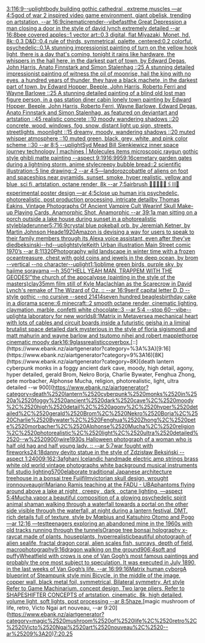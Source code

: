 [3:1](https://www.ebank.nz/aiartgenerator?category=3%3A1)[16:9](https://www.ebank.nz/aiartgenerator?category=16%3A9)[--uplight](https://www.ebank.nz/aiartgenerator?category=--uplight)[body building gothic cathedral , extreme muscles —ar 4:5](https://www.ebank.nz/aiartgenerator?category=body%2520building%2520gothic%2520cathedral%2520%2C%2520extreme%2520muscles%2520%E2%80%94ar%25204%3A5)[god of war 2 inspired video game environment, giant obelisk, trending on artstation, --ar 16:9](https://www.ebank.nz/aiartgenerator?category=god%2520of%2520war%25202%2520inspired%2520video%2520game%2520environment%2C%2520giant%2520obelisk%2C%2520trending%2520on%2520artstation%2C%2520--ar%252016%3A9)[cinematic](https://www.ebank.nz/aiartgenerator?category=cinematic)[render](https://www.ebank.nz/aiartgenerator?category=render)[--vibefast](https://www.ebank.nz/aiartgenerator?category=--vibefast)[the Great Depression a man closing a door in the style of david lynch extremely detailed --ar 16:8](https://www.ebank.nz/aiartgenerator?category=the%2520Great%2520Depression%2520a%2520man%2520closing%2520a%2520door%2520in%2520the%2520style%2520of%2520david%2520lynch%2520extremely%2520detailed%2520--ar%252016%3A8)[bee covered apples::1 vector art::0.3 digital, flat Miyazaki, Monet, hd, 8k::0.3 D&D::0.4 rule of thirds, symmetrical, palette, centered:0.2 colorful, psychedelic::0.1](https://www.ebank.nz/aiartgenerator?category=bee%2520covered%2520apples%3A%3A1%2520vector%2520art%3A%3A0.3%2520digital%2C%2520flat%2520Miyazaki%2C%2520Monet%2C%2520hd%2C%25208k%3A%3A0.3%2520D%26D%3A%3A0.4%2520rule%2520of%2520thirds%2C%2520symmetrical%2C%2520palette%2C%2520centered%3A0.2%2520colorful%2C%2520psychedelic%3A%3A0.1)[A stunning impressionist painting of turn on the yellow hook light, there is a day that's coming, tonight it rains like hardware, the whispers in the hall here, in the darkest part of town, by Edward Degas, John Harris, Anato Finnstark and Simon Stalenhag ::25 A stunning detailed impressionist painting of witness the oil of moonrise, hail the king with no eyes, a hundred years of thunder, they have a black machete, in the darkest part of town, by Edward Hopper, Beeple, John Harris, Roberto Ferri and Wayne Barlowe ::25 A stunning detailed painting of a blind old lost man figure person, in a gas station diner cabin lonely town painting by Edward Hopper, Beeple, John Harris, Roberto Ferri, Wayne Barlowe, Edward Degas, Anato Finnstark and Simon Stalenhag, as featured on deviantart and artstation ::45 realistic concrete ::10 moody wandering shadows ::20 concrete, wood, windows, fog, snow, distant light up sign, streets, streetlights, moonlight ::15 dreamy, moody, wandering shadows ::20 muted whisper atmosphere ::10 muted green, black, grey, white, and pink color scheme ::30 --ar 8:5 --uplight](https://www.ebank.nz/aiartgenerator?category=A%2520stunning%2520impressionist%2520painting%2520of%2520turn%2520on%2520the%2520yellow%2520hook%2520light%2C%2520there%2520is%2520a%2520day%2520that%27s%2520coming%2C%2520tonight%2520it%2520rains%2520like%2520hardware%2C%2520the%2520whispers%2520in%2520the%2520hall%2520here%2C%2520in%2520the%2520darkest%2520part%2520of%2520town%2C%2520by%2520Edward%2520Degas%2C%2520John%2520Harris%2C%2520Anato%2520Finnstark%2520and%2520Simon%2520Stalenhag%2520%3A%3A25%2520A%2520stunning%2520detailed%2520impressionist%2520painting%2520of%2520witness%2520the%2520oil%2520of%2520moonrise%2C%2520hail%2520the%2520king%2520with%2520no%2520eyes%2C%2520a%2520hundred%2520years%2520of%2520thunder%2C%2520they%2520have%2520a%2520black%2520machete%2C%2520in%2520the%2520darkest%2520part%2520of%2520town%2C%2520by%2520Edward%2520Hopper%2C%2520Beeple%2C%2520John%2520Harris%2C%2520Roberto%2520Ferri%2520and%2520Wayne%2520Barlowe%2520%3A%3A25%2520A%2520stunning%2520detailed%2520painting%2520of%2520a%2520blind%2520old%2520lost%2520man%2520figure%2520person%2C%2520in%2520a%2520gas%2520station%2520diner%2520cabin%2520lonely%2520town%2520painting%2520by%2520Edward%2520Hopper%2C%2520Beeple%2C%2520John%2520Harris%2C%2520Roberto%2520Ferri%2C%2520Wayne%2520Barlowe%2C%2520Edward%2520Degas%2C%2520Anato%2520Finnstark%2520and%2520Simon%2520Stalenhag%2C%2520as%2520featured%2520on%2520deviantart%2520and%2520artstation%2520%3A%3A45%2520realistic%2520concrete%2520%3A%3A10%2520moody%2520wandering%2520shadows%2520%3A%3A20%2520concrete%2C%2520wood%2C%2520windows%2C%2520fog%2C%2520snow%2C%2520distant%2520light%2520up%2520sign%2C%2520streets%2C%2520streetlights%2C%2520moonlight%2520%3A%3A15%2520dreamy%2C%2520moody%2C%2520wandering%2520shadows%2520%3A%3A20%2520muted%2520whisper%2520atmosphere%2520%3A%3A10%2520muted%2520green%2C%2520black%2C%2520grey%2C%2520white%2C%2520and%2520pink%2520color%2520scheme%2520%3A%3A30%2520--ar%25208%3A5%2520--uplight)[Syd Mead Bill Sienkiewicz  inner space journey  technology | machines | Molecules items microscopic raygun gothic style ghibli matte painting --aspect 9:19](https://www.ebank.nz/aiartgenerator?category=Syd%2520Mead%2520Bill%2520Sienkiewicz%2520%2520inner%2520space%2520journey%2520%2520technology%2520%7C%2520machines%2520%7C%2520Molecules%2520items%2520microscopic%2520raygun%2520gothic%2520style%2520ghibli%2520matte%2520painting%2520--aspect%25209%3A19)[16:9](https://www.ebank.nz/aiartgenerator?category=16%3A9)[95](https://www.ebank.nz/aiartgenerator?category=95)[9:16](https://www.ebank.nz/aiartgenerator?category=9%3A16)[cemetary garden gates during a lightning storm. anime style](https://www.ebank.nz/aiartgenerator?category=cemetary%2520garden%2520gates%2520during%2520a%2520lightning%2520storm.%2520anime%2520style)[creepy bubble bread::2 scientific illustration::5 line drawing::2  --ar 4:5](https://www.ebank.nz/aiartgenerator?category=creepy%2520bubble%2520bread%3A%3A2%2520scientific%2520illustration%3A%3A5%2520line%2520drawing%3A%3A2%2520%2520--ar%25204%3A5)[—land](https://www.ebank.nz/aiartgenerator?category=%E2%80%94land)[orozco](https://www.ebank.nz/aiartgenerator?category=orozco)[battle of aliens on foot and spaceships near pyramids, sunset, smoke, hyper realistic, yellow and blue, sci fi, artstation, octane render, 8k --ar 7:5](https://www.ebank.nz/aiartgenerator?category=battle%2520of%2520aliens%2520on%2520foot%2520and%2520spaceships%2520near%2520pyramids%2C%2520sunset%2C%2520smoke%2C%2520hyper%2520realistic%2C%2520yellow%2520and%2520blue%2C%2520sci%2520fi%2C%2520artstation%2C%2520octane%2520render%2C%25208k%2520--ar%25207%3A5)[airbrush 💊🪬💉🧼🎀🖇⛓🔩 experimental poster design —ar 4:5](https://www.ebank.nz/aiartgenerator?category=airbrush%2520%F0%9F%92%8A%F0%9F%AA%AC%F0%9F%92%89%F0%9F%A7%BC%F0%9F%8E%80%F0%9F%96%87%E2%9B%93%F0%9F%94%A9%2520experimental%2520poster%2520design%2520%E2%80%94ar%25204%3A5)[close up human iris psychedelic, photorealistic, post production processing, intricate detail](https://www.ebank.nz/aiartgenerator?category=close%2520up%2520human%2520iris%2520psychedelic%2C%2520photorealistic%2C%2520post%2520production%2520processing%2C%2520intricate%2520detail)[by Thomas Eakins, Vintage Photographs Of Ancient Vampire Cult Wearinf Skull Make-up Playing Cards, Anamorphic Shot, Anamorphic --ar 39:1](https://www.ebank.nz/aiartgenerator?category=by%2520Thomas%2520Eakins%2C%2520Vintage%2520Photographs%2520Of%2520Ancient%2520Vampire%2520Cult%2520Wearinf%2520Skull%2520Make-up%2520Playing%2520Cards%2C%2520Anamorphic%2520Shot%2C%2520Anamorphic%2520--ar%252039%3A1)[a man sitting on a porch outside a lake house during sunset in a photorealistic style](https://www.ebank.nz/aiartgenerator?category=a%2520man%2520sitting%2520on%2520a%2520porch%2520outside%2520a%2520lake%2520house%2520during%2520sunset%2520in%2520a%2520photorealistic%2520style)[bladerunner](https://www.ebank.nz/aiartgenerator?category=bladerunner)[5:7](https://www.ebank.nz/aiartgenerator?category=5%3A7)[16:9](https://www.ebank.nz/aiartgenerator?category=16%3A9)[crystal blue pokeball orb, by Jeremiah Ketner, by Martin Johnson Heade](https://www.ebank.nz/aiartgenerator?category=crystal%2520blue%2520pokeball%2520orb%2C%2520by%2520Jeremiah%2520Ketner%2C%2520by%2520Martin%2520Johnson%2520Heade)[1920](https://www.ebank.nz/aiartgenerator?category=1920)[Amazon is devising a way for users to speak to their family members through its Alexa voice assistant, even after they’ve died](https://www.ebank.nz/aiartgenerator?category=Amazon%2520is%2520devising%2520a%2520way%2520for%2520users%2520to%2520speak%2520to%2520their%2520family%2520members%2520through%2520its%2520Alexa%2520voice%2520assistant%2C%2520even%2520after%2520they%E2%80%99ve%2520died)[beksinski](https://www.ebank.nz/aiartgenerator?category=beksinski)[--hd](https://www.ebank.nz/aiartgenerator?category=--hd)[--uplight](https://www.ebank.nz/aiartgenerator?category=--uplight)[style](https://www.ebank.nz/aiartgenerator?category=style)[Keith Urban illustration Main Street comic 1970’s --ar 8:11](https://www.ebank.nz/aiartgenerator?category=Keith%2520Urban%2520illustration%2520Main%2520Street%2520comic%25201970%E2%80%99s%2520--ar%25208%3A11)[320](https://www.ebank.nz/aiartgenerator?category=320)[Photography wild landscape in winter time with a frozen ocean](https://www.ebank.nz/aiartgenerator?category=Photography%2520wild%2520landscape%2520in%2520winter%2520time%2520with%2520a%2520frozen%2520ocean)[treasure, chest with gold coins and jewels in the deep ocean, by brom --vertical --no character](https://www.ebank.nz/aiartgenerator?category=treasure%2C%2520chest%2520with%2520gold%2520coins%2520and%2520jewels%2520in%2520the%2520deep%2520ocean%2C%2520by%2520brom%2520--vertical%2520--no%2520character)[--uplight](https://www.ebank.nz/aiartgenerator?category=--uplight)[1:1](https://www.ebank.nz/aiartgenerator?category=1%3A1)[job](https://www.ebank.nz/aiartgenerator?category=job)[lime green birds, purple sky, by hajime sorayama —h 350](https://www.ebank.nz/aiartgenerator?category=lime%2520green%2520birds%2C%2520purple%2520sky%2C%2520by%2520hajime%2520sorayama%2520%E2%80%94h%2520350)["HELL YEAH MAN, TRAPPEM WITH THE GEODES!"](https://www.ebank.nz/aiartgenerator?category=%22HELL%2520YEAH%2520MAN%2C%2520TRAPPEM%2520WITH%2520THE%2520GEODES%21%22)[the church of the apocalypse (painting in the style of the masters)](https://www.ebank.nz/aiartgenerator?category=the%2520church%2520of%2520the%2520apocalypse%2520%28painting%2520in%2520the%2520style%2520of%2520the%2520masters%29)[clay](https://www.ebank.nz/aiartgenerator?category=clay)[35mm film still of Kyle Maclachlan as the Scarecrow in David Lynch's remake of The Wizard of Oz. :: --ar 16:9](https://www.ebank.nz/aiartgenerator?category=35mm%2520film%2520still%2520of%2520Kyle%2520Maclachlan%2520as%2520the%2520Scarecrow%2520in%2520David%2520Lynch%27s%2520remake%2520of%2520The%2520Wizard%2520of%2520Oz.%2520%3A%3A%2520--ar%252016%3A9)[serif capital letter D, D --style gothic --no cursive --seed 21414](https://www.ebank.nz/aiartgenerator?category=serif%2520capital%2520letter%2520D%2C%2520D%2520--style%2520gothic%2520--no%2520cursive%2520--seed%252021414)[seven hundred beagles](https://www.ebank.nz/aiartgenerator?category=seven%2520hundred%2520beagles)[birthday cake in a diorama scene::6 minecraft::2 smooth octane render, cinematic lighting, claymation, marble, confetti white chocolate::3 --ar 5:4 --stop 60](https://www.ebank.nz/aiartgenerator?category=birthday%2520cake%2520in%2520a%2520diorama%2520scene%3A%3A6%2520minecraft%3A%3A2%2520smooth%2520octane%2520render%2C%2520cinematic%2520lighting%2C%2520claymation%2C%2520marble%2C%2520confetti%2520white%2520chocolate%3A%3A3%2520--ar%25205%3A4%2520--stop%252060)[--vibe](https://www.ebank.nz/aiartgenerator?category=--vibe)[--uplight](https://www.ebank.nz/aiartgenerator?category=--uplight)[a laboratory for new worlds](https://www.ebank.nz/aiartgenerator?category=a%2520laboratory%2520for%2520new%2520worlds)[8:1](https://www.ebank.nz/aiartgenerator?category=8%3A1)[Matrix in Metaverse](https://www.ebank.nz/aiartgenerator?category=Matrix%2520in%2520Metaverse)[a mechanical heart with lots of cables and circuit boards inside a futuristic geisha in a liminal brutalist space detailed dark mysterious in the style of floria sigismondi and matt mahurin and wayne barlow and tsutomo nihei and robert mapplethorpe cinematic moody dark](https://www.ebank.nz/aiartgenerator?category=a%2520mechanical%2520heart%2520with%2520lots%2520of%2520cables%2520and%2520circuit%2520boards%2520inside%2520a%2520futuristic%2520geisha%2520in%2520a%2520liminal%2520brutalist%2520space%2520detailed%2520dark%2520mysterious%2520in%2520the%2520style%2520of%2520floria%2520sigismondi%2520and%2520matt%2520mahurin%2520and%2520wayne%2520barlow%2520and%2520tsutomo%2520nihei%2520and%2520robert%2520mapplethorpe%2520cinematic%2520moody%2520dark)[16:9](https://www.ebank.nz/aiartgenerator?category=16%3A9)[glass](https://www.ebank.nz/aiartgenerator?category=glass)[realistic](https://www.ebank.nz/aiartgenerator?category=realistic)[cover](https://www.ebank.nz/aiartgenerator?category=cover)[box.](https://www.ebank.nz/aiartgenerator?category=box.)[::](https://www.ebank.nz/aiartgenerator?category=%3A%3A)[9:16](https://www.ebank.nz/aiartgenerator?category=9%3A16)[8K](https://www.ebank.nz/aiartgenerator?category=8K)[death lantern cyberpunk monks in a foggy ancient dark cave, moody, high detail, agony, hyper detailed, gerald Brom, Nekro Borja, Charlie Bywater, Fenghua Zhong, pete morbacher, Alphonse Mucha, religion, photorealistic, light, ultra detailed --w 900](https://www.ebank.nz/aiartgenerator?category=death%2520lantern%2520cyberpunk%2520monks%2520in%2520a%2520foggy%2520ancient%2520dark%2520cave%2C%2520moody%2C%2520high%2520detail%2C%2520agony%2C%2520hyper%2520detailed%2C%2520gerald%2520Brom%2C%2520Nekro%2520Borja%2C%2520Charlie%2520Bywater%2C%2520Fenghua%2520Zhong%2C%2520pete%2520morbacher%2C%2520Alphonse%2520Mucha%2C%2520religion%2C%2520photorealistic%2C%2520light%2C%2520ultra%2520detailed%2520--w%2520900)[wire](https://www.ebank.nz/aiartgenerator?category=wire)[1930s Halloween photograph of a woman who is half old hag and half young lady. :: --ar 5:7](https://www.ebank.nz/aiartgenerator?category=1930s%2520Halloween%2520photograph%2520of%2520a%2520woman%2520who%2520is%2520half%2520old%2520hag%2520and%2520half%2520young%2520lady.%2520%3A%3A%2520--ar%25205%3A7)[war fought with fireworks](https://www.ebank.nz/aiartgenerator?category=war%2520fought%2520with%2520fireworks)[24:18](https://www.ebank.nz/aiartgenerator?category=24%3A18)[danny devito statue in the style of Zdzisław Beksiński --aspect 1:2](https://www.ebank.nz/aiartgenerator?category=danny%2520devito%2520statue%2520in%2520the%2520style%2520of%2520Zdzis%C5%82aw%2520Beksi%C5%84ski%2520--aspect%25201%3A2)[400](https://www.ebank.nz/aiartgenerator?category=400)[9:16](https://www.ebank.nz/aiartgenerator?category=9%3A16)[2:3](https://www.ebank.nz/aiartgenerator?category=2%3A3)[afghani  Icelandic handmade electric amp strings brass white old world vintage photographs white background musical instruments full studio lighting](https://www.ebank.nz/aiartgenerator?category=afghani%2520%2520Icelandic%2520handmade%2520electric%2520amp%2520strings%2520brass%2520white%2520old%2520world%2520vintage%2520photographs%2520white%2520background%2520musical%2520instruments%2520full%2520studio%2520lighting)[5700](https://www.ebank.nz/aiartgenerator?category=5700)[elaborate traditional Japanese architecture treehouse in a bonsai tree Fujifilm](https://www.ebank.nz/aiartgenerator?category=elaborate%2520traditional%2520Japanese%2520architecture%2520treehouse%2520in%2520a%2520bonsai%2520tree%2520Fujifilm)[victorian skull design, wrought iron](https://www.ebank.nz/aiartgenerator?category=victorian%2520skull%2520design%2C%2520wrought%2520iron)[nouveau](https://www.ebank.nz/aiartgenerator?category=nouveau)[girl](https://www.ebank.nz/aiartgenerator?category=girl)[Mariano Ramis teaching at the FADU - UBA](https://www.ebank.nz/aiartgenerator?category=Mariano%2520Ramis%2520teaching%2520at%2520the%2520FADU%2520-%2520UBA)[phantoms flying around above a lake at night , creepy , dark , octane lighting, —aspect 5:4](https://www.ebank.nz/aiartgenerator?category=phantoms%2520flying%2520around%2520above%2520a%2520lake%2520at%2520night%2520%2C%2520creepy%2520%2C%2520dark%2520%2C%2520octane%2520lighting%2C%2520%E2%80%94aspect%25205%3A4)[Mucha,](https://www.ebank.nz/aiartgenerator?category=Mucha%2C)[vapor,](https://www.ebank.nz/aiartgenerator?category=vapor%2C)[a beautiful composition of a glowing psychedelic spirit animal shaman walking through a waterfall towards a portal on the other side visible through the waterfall, at night during a lantern festival, DMT,  rich details full of texture, style by Mœbius and Katsuhiro Otomo and Pogo —ar 12:16 —test](https://www.ebank.nz/aiartgenerator?category=a%2520beautiful%2520composition%2520of%2520a%2520glowing%2520psychedelic%2520spirit%2520animal%2520shaman%2520walking%2520through%2520a%2520waterfall%2520towards%2520a%2520portal%2520on%2520the%2520other%2520side%2520visible%2520through%2520the%2520waterfall%2C%2520at%2520night%2520during%2520a%2520lantern%2520festival%2C%2520DMT%2C%2520%2520rich%2520details%2520full%2520of%2520texture%2C%2520style%2520by%2520M%C5%93bius%2520and%2520Katsuhiro%2520Otomo%2520and%2520Pogo%2520%E2%80%94ar%252012%3A16%2520%E2%80%94test)[teenagers exploring an abandoned mine  in the 1960s  with old tracks running through the tunnels](https://www.ebank.nz/aiartgenerator?category=teenagers%2520exploring%2520an%2520abandoned%2520mine%2520%2520in%2520the%25201960s%2520%2520with%2520old%2520tracks%2520running%2520through%2520the%2520tunnels)[Orange tree bonsai holography x-ray](https://www.ebank.nz/aiartgenerator?category=Orange%2520tree%2520bonsai%2520holography%2520x-ray)[cat made of plants, houseplants, hyperrealistic](https://www.ebank.nz/aiartgenerator?category=cat%2520made%2520of%2520plants%2C%2520houseplants%2C%2520hyperrealistic)[beautiful photograph of alien sealife, fractal dragon coral, alien scales fish, sunrays, depth of field, macrophotography](https://www.ebank.nz/aiartgenerator?category=beautiful%2520photograph%2520of%2520alien%2520sealife%2C%2520fractal%2520dragon%2520coral%2C%2520alien%2520scales%2520fish%2C%2520sunrays%2C%2520depth%2520of%2520field%2C%2520macrophotography)[9:16](https://www.ebank.nz/aiartgenerator?category=9%3A16)[dragon walking on the ground](https://www.ebank.nz/aiartgenerator?category=dragon%2520walking%2520on%2520the%2520ground)[90](https://www.ebank.nz/aiartgenerator?category=90)[6:4](https://www.ebank.nz/aiartgenerator?category=6%3A4)[soft and puffy](https://www.ebank.nz/aiartgenerator?category=soft%2520and%2520puffy)[Wheatfield with crows is one of Van Gogh’s most famous paintings and probably the one most subject to speculation. It was executed in July 1890, in the last weeks of Van Gogh’s life. --ar 16:9](https://www.ebank.nz/aiartgenerator?category=Wheatfield%2520with%2520crows%2520is%2520one%2520of%2520Van%2520Gogh%E2%80%99s%2520most%2520famous%2520paintings%2520and%2520probably%2520the%2520one%2520most%2520subject%2520to%2520speculation.%2520It%2520was%2520executed%2520in%2520July%25201890%2C%2520in%2520the%2520last%2520weeks%2520of%2520Van%2520Gogh%E2%80%99s%2520life.%2520--ar%252016%3A9)[9:16](https://www.ebank.nz/aiartgenerator?category=9%3A16)[Matrix human cyborg](https://www.ebank.nz/aiartgenerator?category=Matrix%2520human%2520cyborg)[A blueprint of Steampunk style mini Bicycle,   in the middle of the image,   copper wall, black metal foil, symmetrical,  Bilateral symmetry,  Art style Refer to Game Machinarium.  concept design, Two large pliers, Refer to SHAPESHIFTER CONCEPTS  of artstation, cinematic,  8k, high detailed,  volume light,  soft lights,  post processing    --ar 8:5](https://www.ebank.nz/aiartgenerator?category=A%2520blueprint%2520of%2520Steampunk%2520style%2520mini%2520Bicycle%2C%2520%2520%2520in%2520the%2520middle%2520of%2520the%2520image%2C%2520%2520%2520copper%2520wall%2C%2520black%2520metal%2520foil%2C%2520symmetrical%2C%2520%2520Bilateral%2520symmetry%2C%2520%2520Art%2520style%2520Refer%2520to%2520Game%2520Machinarium.%2520%2520concept%2520design%2C%2520Two%2520large%2520pliers%2C%2520Refer%2520to%2520SHAPESHIFTER%2520CONCEPTS%2520%2520of%2520artstation%2C%2520cinematic%2C%2520%25208k%2C%2520high%2520detailed%2C%2520%2520volume%2520light%2C%2520%2520soft%2520lights%2C%2520%2520post%2520processing%2520%2520%2520%2520--ar%25208%3A5)[haze.](https://www.ebank.nz/aiartgenerator?category=haze.)[magic mushroom of life, retro, Victo Ngai art nouveau, --ar 9:20](https://www.ebank.nz/aiartgenerator?category=magic%2520mushroom%2520of%2520life%2C%2520retro%2C%2520Victo%2520Ngai%2520art%2520nouveau%2C%2520--ar%25209%3A20)[7:2](https://www.ebank.nz/aiartgenerator?category=7%3A2)[0.25](https://www.ebank.nz/aiartgenerator?category=0.25)